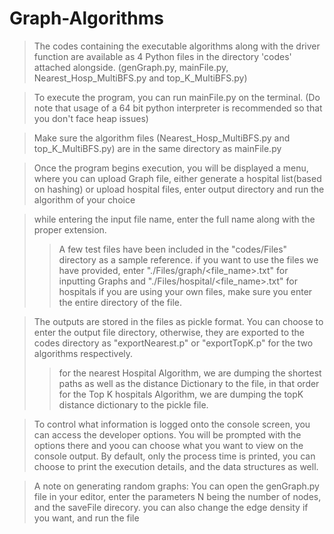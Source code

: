 # Graph-Algorithms

> The codes containing the executable algorithms along with the driver function are available as 4 Python files in the directory 'codes' attached alongside. (genGraph.py, mainFile.py, Nearest_Hosp_MultiBFS.py and top_K_MultiBFS.py)

> To execute the program, you can run mainFile.py on the terminal. (Do note that usage of a 64 bit python interpreter is recommended so that you don't face heap issues)

> Make sure the algorithm files (Nearest_Hosp_MultiBFS.py and top_K_MultiBFS.py) are in the same directory as mainFile.py

> Once the program begins execution, you will be displayed a menu, where you can upload Graph file, either generate a hospital list(based on hashing) or upload hospital files, enter output directory and run the algorithm of your choice

> while entering the input file name, enter the full name along with the proper extension. 
   >> A few test files have been included in the "codes/Files" directory as a sample reference.
   >> if you want to use the files we have provided, enter "./Files/graph/<file_name>.txt" for inputting Graphs and "./Files/hospital/<file_name>.txt" for hospitals
   >> if you are using your own files, make sure you enter the entire directory of the file.

> The outputs are stored in the files as pickle format. You can choose to enter the output file directory, otherwise, they are exported to the codes directory as "exportNearest.p" or "exportTopK.p" for the two algorithms respectively.
   >> for the nearest Hospital Algorithm, we are dumping the shortest paths as well as the distance Dictionary to the file, in that order
   >> for the Top K hospitals Algorithm, we are dumping the topK distance dictionary to the pickle file.

> To control what information is logged onto the console screen, you can access the developer options. You will be prompted with the options there and yoou can choose what you want to view on the console output. By default, only the process time is printed, you can choose to print the execution details, and the data structures as well.

> A note on generating random graphs: You can open the genGraph.py file in your editor, enter the parameters N being the number of nodes, and the saveFile direcory. you can also change the edge density if you want, and run the file
